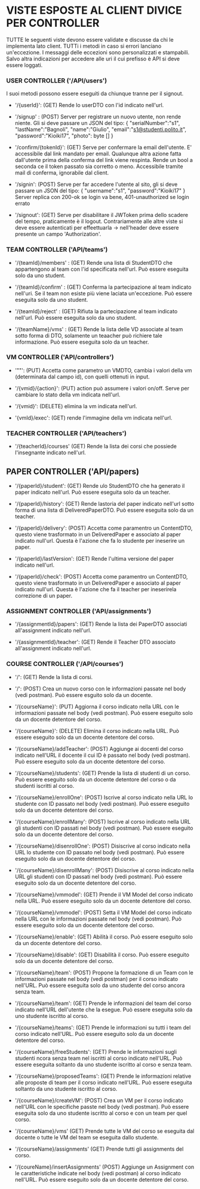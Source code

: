 # VISTE ESPOSTE AL CLIENT DIVICE PER CONTROLLER

TUTTE le seguenti viste devono essere validate e discusse da chi le implementa lato client.
TUTTi i metodi in caso si errori lanciano un'eccezione. I messaggi delle eccezioni sono personalizzati e stampabili.
Salvo altra indicazioni per accedere alle uri il cui prefisso è API si deve essere loggati.

### USER CONTROLLER ('/API/users') 
I suoi metodi possono essere eseguiti da chiunque tranne per il signout.

- '/{userId}': (GET) Rende lo userDTO con l'id indicato nell'url.

- '/signup' : (POST) Server per registrare un nuovo utente, non rende niente. Gli si deve passare un JSON del tipo: 
{
	"serialNumber":"s1",
	"lastName":"Bagnoli",
	"name":"Giulio",
	"email":"s1@studenti.polito.it",
    "password":"Kioiki17", 
    "photo": byte []
}

- '/confirm/{tokenId}': (GET) Serve per confermare la email dell'utente. E' accessibile dal link mandato per email. Qualunque altra azione fatta dall'utente prima della conferma del link viene respinta.
 Rende un bool a seconda ce il token passato sia corretto o meno. Accessibile tramite mail di conferma, ignorabile dal client.

- '/signin': (POST) Serve per far accedere l'utente al sito, gli si deve passare un JSON del tipo:
{
	"username":"s1",
	"password":"Kioiki17"
}
Server replica con 200-ok se login va bene, 401-unauthorized se login errato

- '/signout': (GET) Serve per disabilitare il JWToken prima dello scadere del tempo, praticamente è il logout. Contrariamente alle altre viste si deve essere autenticati per effeettuarla -> nell'header deve essere presente un campo 'Authorization'.

### TEAM CONTROLLER ('API/teams')

- '/{teamId}/members' : (GET) Rende una lista di StudentDTO che appartengono al team con l'id specificata nell'url. Può essere eseguita solo da uno student.

- '/{teamId}/confirm' : (GET) Conferma la partecipazione al team indicato nell'uri. Se il team non esiste più viene laciata un'eccezione. Può essere eseguita solo da uno student.

- '/{teamId}/reject' : (GET) Rifiuta la partecipazione al team indicato nell'url. Può essere eseguita solo da uno student.

- '/{teamName}/vms' : (GET) Rende la lista delle VD associate al team sotto forma di DTO, solamente un teaacher può richiere tale informazione. Può essere eseguita solo da un teacher.

### VM  CONTROLLER ('API/controllers')

- '""': (PUT) Accetta come parametro un VMDTO, cambia i valori della vm (determinata dal campo id), con quelli ottenuti in input.

- '/{vmid}/{action}': (PUT) action può assumere i valori on/off. Serve per cambiare lo stato della vm indicata nell'url.

- '/{vmid}': (DELETE) elimina la vm indicata nell'url.

- '{vmId}/exec': (GET) rende l'immagine della vm indicata nell'url.


### TEACHER CONTROLLER ('API/teachers')

- '/{teacherId}/courses' (GET) Rende la lista dei corsi che possiede l'insegnante indicato nell'url.


## PAPER CONTROLLER ('API/papers)

- '/{paperId}/student': (GET) Rende ulo StudentDTO che ha generato il paper indicato nell'url. Può essere eseguita solo da un teacher.

- '/{paperId}/history': (GET) Rende lastoria del paper indicato nell'url sotto forma di una lista di DeliveredPaperDTO. Può essere eseguita solo da un teacher.

- '/{paperId}/delivery': (POST) Accetta come paramentro un ContentDTO, questo viene trasformato in un  DeliveredPaper e associato al paper indicato null'url. Questa è l'azione che fa lo studente per ineserire un paper.

- '/{paperId}/lastVersion': (GET) Rende l'ultima versione del paper indicato nell'url.

- '/{paperId}/check': (POST) Accetta come paramentro un ContentDTO, questo viene trasformato in un  DeliveredPaper e associato al paper indicato null'url. Questa è l'azione che fa il teacher per ineserirela correzione di un paper.


### ASSIGNMENT CONTROLLER ('API/assignments')

- '/{assignmentId}/papers': (GET) Rende la lista dei PaperDTO associati all'assignment indicato nell'url.

- '/{assignmentId}/teacher': (GET) Rende il Teacher DTO associato all'assignment indicato nell'url.

### COURSE CONTROLLER ('/API/courses') 

- '/': (GET) Rende la lista di corsi.

- '/': (POST) Crea un nuovo corso con le informazioni passate nel body (vedi postman). Può essere esguito solo da un docente.

- '/{courseName}': (PUT) Aggiorna il corso indicato nella URL con le informazioni passate nel body (vedi postman). Può essere eseguito solo da un docente detentore del corso.

- '/{courseName}': (DELETE) Elimina il corso indicato nella URL. Può essere eseguito solo da un docente detentore del corso. 

- '/{courseName}/addTeacher': (POST) Aggiunge ai docenti del corso indicato nell'URL il docente il cui ID è passato nel body (vedi postman). Può essere eseguito solo da un docente detentore del corso.

- '/{courseName}/students': (GET) Prende la lista di studenti di un corso. Può essere eseguito solo da un docente detentore del corso o da studenti iscritti al corso.

- '/{courseName}/enrollOne': (POST) Iscrive al corso indicato nella URL lo studente con ID passato nel body (vedi postman). Può essere eseguito solo da un docente detentore del corso. 

- '/{courseName}/enrollMany': (POST) Iscrive al corso indicato nella URL gli studenti con ID passati nel body (vedi postman). Può essere eseguito solo da un docente detentore del corso. 

- '/{courseName}/disenrollOne': (POST) Disiscrive al corso indicato nella URL lo studente con ID passato nel body (vedi postman). Può essere eseguito solo da un docente detentore del corso. 

- '/{courseName}/disenrollMany': (POST) Disiscrive al corso indicato nella URL gli studenti con ID passati nel body (vedi postman). Può essere eseguito solo da un docente detentore del corso. 

- '/{courseName}/vmmodel': (GET) Prende il VM Model del corso indicato nella URL. Può essere eseguito solo da un docente detentore del corso.

- '/{courseName}/vmmodel': (POST) Setta il VM Model del corso indicato nella URL con le informazioni passate nel body (vedi postman). Può essere eseguito solo da un docente detentore del corso.

- '/{courseName}/enable': (GET) Abilità il corso. Può essere eseguito solo da un docente detentore del corso.

- '/{courseName}/disable': (GET) Disabilità il corso. Può essere eseguito solo da un docente detentore del corso.

- '/{courseName}/team': (POST) Propone la formazione di un Team con le informazioni passate nel body (vedi postman) per il corso indicato nell'URL. Può essere eseguita solo da uno studente del corso ancora senza team. 

- '/{courseName}/team': (GET) Prende le informazioni del team del corso indicato nell'URL dell'utente che la esegue. Può essere eseguita solo da uno studente iscritto al corso. 

- '/{courseName}/teams': (GET) Prende le informazioni su tutti i team del corso indicato nell'URL. Può essere eseguito solo da un docente detentore del corso.

- '/{courseName}/freeStudents': (GET) Prende le informazioni sugli studenti ncora senza team nel iscritti al corso indicato nell'URL. Può essere eseguita soltanto da uno studente iscritto al corso e senza team. 

- '/{courseName}/proposedTeams': (GET) Prende le informazioni relative alle proposte di team per il corso indicato nell'URL. Può essere eseguita soltanto da uno studente iscritto al corso. 

- '/{courseName}/createVM': (POST) Crea un VM per il corso indicato nell'URL con le specifiche passte nel body (vedi postman). Può essere eseguita solo da uno studente iscritto al corso e con un team per quel corso. 

- '/{courseName}/vms' (GET) Prende tutte le VM del corso se eseguita dal docente o tutte le VM del team se eseguita dallo studente. 

- '/{courseName}/assignments' (GET) Prende tutti gli assignments del corso. 

- '/{coureName}/insertAssignments' (POST) Aggiunge un Assignment con le caratteristiche indicate nel body (vedi postman) al corso indicato nell'URL. Può essere eseguito solo da un docente detentore del corso.
